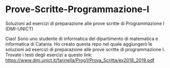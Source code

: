 # Prove-Scritte-Programmazione-I
Soluzioni ad esercizi di preparazione alle prove scritte di Programmazione I (DMI-UNICT)

Ciao! Sono uno studente di informatica del dipartimento di matematica e informatica di Catania. Ho creato questa repo nel quale aggiungerò le soluzioni ad esercizi di preparazione alle prove scritte di programmazione I. Trovate i testi degli esercizi a questo link: https://www.dmi.unict.it/farinella/Prog1/Prova_Scritta/ex2018_2019.pdf

